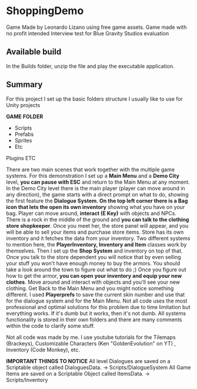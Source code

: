 # ShoppingDemo
Game Made by Leonardo Lizano using free game assets. 
Game made with no profit intended
Interview test for Blue Gravity Studios evaluation

## Available build
In the Builds folder, unzip the file and play the executable application.

## Summary

For this project I set up the basic folders structure I usually like to use for Unity projects

**GAME FOLDER**
 - Scripts
 - Prefabs
 - Sprites
 - Etc

Plugins
ETC

There are two main scenes that work together with the multiple game systems. For this demonstration I set up a **Main Menu** and a **Demo City** level, **you can pause with ESC** and return to the Main Menu at any moment. In the Demo City level there is the main player (player can move around in any direction), the game starts with a direct prompt on what to do, showing the first feature the **Dialogue System**. **On the top left corner there is a Bag icon that lets the open its own inventory** showing what you have on your bag. Player can move around, **interact (E Key)** with objects and NPCs. There is a rock in the middle of the ground and **you can talk to the clothing store shopkeeper**. Once you meet her, the store panel will appear, and you will be able to sell your items and purchase store items. Store has its own inventory and it fetches the data from your inventory. Two different systems to mention here, the **PlayerInventory, Inventory and Item** classes work by themselves. Then I set up the **Shop System** and inventory on top of that. Once you talk to the store dependent you will notice that by even selling your stuff you won't have enough money to buy the armors. You should take a look around the town to figure out what to do ;) Once you figure out how to get the armor, **you can open your inventory and equip your new clothes**. Move around and interact with objects and you'll see your new clothing. Get Back to the Main Menu and you might notice something different. I used **Playerprefs** to save the current skin number and use that for the dialogue system and for the Main Menu. Not all code uses the most professional and optimal solutions for this problem due to time limitation but everything works. If it's dumb but it works, then it's not dumb. All systems functionality is stored in their own folders and there are many comments within the code to clarify some stuff.

Not all code was made by me. I use youtube tutorials for the Tilemaps (Brackeys), Customizable Characters (Ken "GoldenEvolution" on YT) , Inventory (Code Monkey), etc.

**IMPORTANT THINGS TO NOTICE**
All level Dialogues are saved on a Scriptable object called DialoguesData. -> Scripts/DialogueSystem
All Game Items are saved on a Scriptable Object called ItemsData. -> Scripts/Inventory
